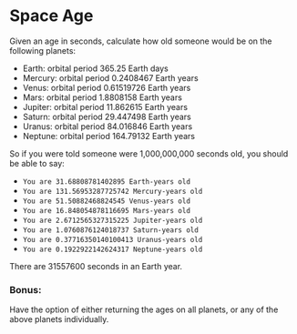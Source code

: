 # Space Age
Given an age in seconds, calculate how old someone would be on the following planets:

- Earth: orbital period 365.25 Earth days
- Mercury: orbital period 0.2408467 Earth years
- Venus: orbital period 0.61519726 Earth years
- Mars: orbital period 1.8808158 Earth years
- Jupiter: orbital period 11.862615 Earth years
- Saturn: orbital period 29.447498 Earth years
- Uranus: orbital period 84.016846 Earth years
- Neptune: orbital period 164.79132 Earth years

So if you were told someone were 1,000,000,000 seconds old, you should be able to say:

- ``You are 31.68808781402895 Earth-years old``
- ``You are 131.56953287725742 Mercury-years old``
- ``You are 51.50882468824545 Venus-years old``
- ``You are 16.848054878116695 Mars-years old``
- ``You are 2.6712565327315225 Jupiter-years old``
- ``You are 1.0760876124018737 Saturn-years old``
- ``You are 0.37716350140100413 Uranus-years old``
- ``You are 0.1922922142624317 Neptune-years old``

There are 31557600 seconds in an Earth year.

### Bonus:
Have the option of either returning the ages on all planets, or any of the above planets individually.
